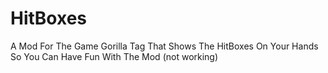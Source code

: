 # HitBoxes
A Mod For The Game Gorilla Tag That Shows The HitBoxes On Your Hands
So You Can Have Fun With The Mod
(not working)
